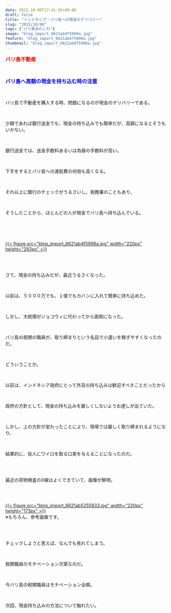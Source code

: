 ```yaml
---
date: 2015-10-06T17:41:55+09:00
draft: false
title: "インドネシア・バリ島への現金のデリバリー"
slug: "2015/10/06"
tags: ["バリ島あれこれ"]
image: "blog_import_6621ab4f5998a.jpg"
feature: "blog_import_6621ab4f5998a.jpg"
thumbnail: "blog_import_6621ab4f5998a.jpg"
---
```

<p><font color="#ff0000" size="3"><strong>バリ島不動産</strong></font></p><br/><p><font color="#0000ff" size="3"><strong>バリ島へ高額の現金を持ち込む時の注意</strong></font></p><br/><p>バリ島で不動産を購入する時、問題になるのが現金のデリバリーである。</p><br/><p>少額であれば銀行送金でも、現金の持ち込みでも簡単だが、高額になるとそうもいかない。</p><br/><p>銀行送金では、送金手数料あるいは為替の手数料が高い。</p><br/><p>下手をするとバリ島への渡航費の何倍も高くなる。</p><br/><p>それ以上に銀行のチェックがうるさいし、税務署のこともあり、</p><br/><p>そうしたことから、ほとんどの人が現金でバリ島へ持ち込んでいる。</p><br/><p><br/><a href="o0778061413446137170.jpg"></a><br/><a href="blog_import_6621ab50cc681.jpg">{{< figure src="blog_import_6621ab4f5998a.jpg" width="220px" height="293px" >}}</a><br/><br/></p><br/><p>さて、現金の持ち込みだが、最近うるさくなった。</p><br/><p>以前は、５０００万でも、１億でもカバンに入れて簡単に持ち込めた。</p><br/><p>しかし、大統領がジョコウィに代わってから面倒になった。</p><br/><p>バリ島の税関の職員が、取り締まりという名目で小遣いを稼ぎやすくなったのだ。</p><br/><p>どういうことか。</p><br/><p>以前は、インドネシア政府にとって外貨の持ち込みは歓迎すべきことだったから</p><br/><p>政府の方針として、現金の持ち込みを厳しくしないようお達しが出ていた。</p><br/><p>しかし、上の方針が変わったことにより、現場では厳しく取り締まれるようになり、</p><br/><p>結果的に、役人にワイロを取る口実を与えることになったのだ。</p><br/><br/><p>最近の荷物検査のX線はよくできていて、画像が鮮明。</p><br/><p><br/><a href="blog_import_6621ab53d06ef.jpg">{{< figure src="blog_import_6621ab5255833.jpg" width="220px" height="173px" >}}</a><br/>※もちろん、参考画像です。</p><br/><br/><p>チェックしようと思えば、なんでも見れてしまう。</p><br/><p>税関職員のモチベーション次第なのだ。</p><br/><p>今バリ島の税関職員はモチベーション全開。</p><br/><p>次回、現金持ち込みの方法について触れたい。</p><br/><br/><br/><br/><br/>

